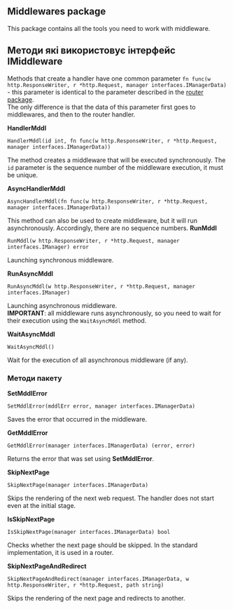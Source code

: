 ## Middlewares package
This package contains all the tools you need to work with middleware.
## Методи які використовує інтерфейс IMiddleware
Methods that create a handler have one common parameter ``fn func(w http.ResponseWriter, r *http.Request, manager interfaces.IManagerData)`` - 
this parameter is identical to the parameter described in the [router package](https://github.com/uwine4850/foozy/blob/master/docs/ua/router.md).<br>
The only difference is that the data of this parameter first goes to middlewares, and then to the router handler.

__HandlerMddl__
```
HandlerMddl(id int, fn func(w http.ResponseWriter, r *http.Request, manager interfaces.IManagerData))
```
The method creates a middleware that will be executed synchronously. The ``id`` parameter is the sequence number of the middleware execution, it
must be unique.

__AsyncHandlerMddl__
```
AsyncHandlerMddl(fn func(w http.ResponseWriter, r *http.Request, manager interfaces.IManagerData))
```
This method can also be used to create middleware, but it will run asynchronously. Accordingly, there are no sequence numbers.
__RunMddl__
```
RunMddl(w http.ResponseWriter, r *http.Request, manager interfaces.IManager) error
```
Launching synchronous middleware.

__RunAsyncMddl__
```
RunAsyncMddl(w http.ResponseWriter, r *http.Request, manager interfaces.IManager)
```
Launching asynchronous middleware.<br>
__IMPORTANT__: all middleware runs asynchronously, so you need to wait for their execution using the ``WaitAsyncMddl`` method.

__WaitAsyncMddl__
```
WaitAsyncMddl()
```
Wait for the execution of all asynchronous middleware (if any).

### Методи пакету
__SetMddlError__
```
SetMddlError(mddlErr error, manager interfaces.IManagerData)
```
Saves the error that occurred in the middleware.

__GetMddlError__
```
GetMddlError(manager interfaces.IManagerData) (error, error)
```
Returns the error that was set using __SetMddlError__.

__SkipNextPage__
```
SkipNextPage(manager interfaces.IManagerData)
```
Skips the rendering of the next web request. The handler does not start even at the initial stage.

__IsSkipNextPage__
```
IsSkipNextPage(manager interfaces.IManagerData) bool
```
Checks whether the next page should be skipped. In the standard implementation, it is used in a router.

__SkipNextPageAndRedirect__
```
SkipNextPageAndRedirect(manager interfaces.IManagerData, w http.ResponseWriter, r *http.Request, path string)
```
Skips the rendering of the next page and redirects to another.
